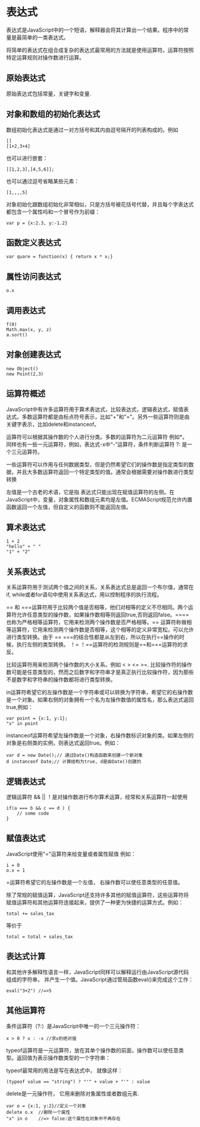 # 表达式

表达式是JavaScript中的一个短语，解释器会将其计算出一个结果。程序中的常量是最简单的一类表达式。

将简单的表达式在组合成复杂的表达式最常用的方法就是使用运算符。运算符按照特定运算规则对操作数进行运算。

## 原始表达式

原始表达式包括常量，关键字和变量.

## 对象和数组的初始化表达式

数组初始化表达式是通过一对方括号和其内由逗号隔开的列表构成的。例如

    []
    [1+2,3+4]
也可以进行嵌套：
 
    [[1,2,3],[4,5,6]];
也可以通过逗号省略某些元素：

    [1,,,,5]
对象初始化跟数组初始化非常相似，只是方括号被花括号代替，并且每个字表达式都包含一个属性吗和一个冒号作为前缀：

    var p = {x:2.3, y:-1.2}

## 函数定义表达式
   
    var quare = function(x) { return x * x;}

## 属性访问表达式
    
    o.x

## 调用表达式

    f(0)
    Math.max(x, y, z)
    a.sort()

## 对象创建表达式

    new Object()
    new Point(2,3)

## 运算符概述

JavaScript中有许多运算符用于算术表达式，比较表达式，逻辑表达式，赋值表达式。多数运算符都是由标点符号表示，比如"+"和"="。另外一些运算符则是由关键字表示，比如delete和instanceof。

运算符可以根据其操作数的个人进行分类。多数的运算符为二元运算符 例如*。 同样也有一些一元运算符，例如，表达式-x中“-”运算符，条件判断运算符 ?: 是一个三元运算符。

一些运算符可以作用与任何数据类型，但是仍然希望它们的操作数是指定类型的数据，并且大多数运算符返回一个特定类型的值。通常会根据需要对操作数进行类型转换

左值是一个古老的术语，它是指 表达式只能出现在赋值运算符的左侧。在JavaScript中，变量，对象属性和数组元素均是左值。ECMAScript规范允许内置函数返回一个左值，但自定义的函数则不能返回左值。

## 算术表达式

    1 + 2
    "hello" + " " 
    "1" + "2"

## 关系表达式

关系运算符用于测试两个值之间的关系，关系表达式总是返回一个布尔值，通常在if, while或者for语句中使用关系表达式，用以控制程序的执行流程。

== 和 ===运算符用于比较两个值是否相等，他们对相等的定义不尽相同。两个运算符允许任意类型的操作数，如果操作数相等则返回true,否则返回false。====也称为严格相等运算符，它用来检测两个操作数是否严格相等。== 运算符称做相等运算符，它用来检测两个操作数是否相等，这个相等的定义非常宽松，可以允许进行类型转换。由于 == ===的结合性都是从左到右，所以在执行==操作的时候，执行左侧的类型转换。 ！= ！==运算符的检测规则是==和===运算符的求反。

比较运算符用来检测两个操作数的大小关系。例如 < > <= >=. 比较操作符的操作数可能是任意类型的，然而之后数字和字符串才是真正执行比较操作符，因为那些不是数字和字符串的操作数都将进行类型转换。

in运算符希望它的左操作数是一个字符串或可以转换为字符串，希望它的右操作数是一个对象。如果右侧的对象拥有一个名为左操作数值的属性名，那么表达式返回true,例如：

    var point = {x:1, y:1};
    "x" in point

instanceof运算符希望左操作数是一个对象，右操作数标识对象的类。如果左侧的对象是右侧类的实例，则表达式返回true。例如：

    var d = new Date();// 通过Date()构造函数来创建一个新对象
    d instanceof Date;// 计算结构为true, d是由Date()创建的

## 逻辑表达式

逻辑运算符 && || ！是对操作数进行布尔算术运算，经常和关系运算符一起使用
    
    if(a === b && c == d ) {
        // some code
    }

## 赋值表达式

JavaScript使用"="运算符来给变量或者属性赋值 例如：

    i = 0
    o.x = 1

=运算符希望它的左操作数是一个左值， 右操作数可以使任意类型的任意值。

除了常规的赋值运算，JavaScript还支持许多其他的赋值运算符，这些运算符将赋值运算符和其他运算符连接起来，提供了一种更为快捷的运算方式。例如：
   
    total += sales_tax

等价于

    total = total + sales_tax

## 表达式计算

和其他许多解释性语言一样，JavaScript同样可以解释运行由JavaScript源代码组成的字符串， 并产生一个值。JavaScript通过管局函数eval()来完成这个工作：

    eval("3+2") //=>5

## 其他运算符

条件运算符（?:）是JavaScript中唯一的一个三元操作符：

    x > 0 ? x : -x //求x的绝对值

typeof运算符是一元运算符，放在其单个操作数的前面，操作数可以使任意类型。返回值为表示操作数类型的一个字符串：

typeof最常用的用法是写在表达式中， 就像这样：

    (typeof value == "string") ? "'" + value + "'" : value

delete是一元操作符， 它用来删除对象属性或者数组元素.

    var o = {x:1, y:2}//定义一个对象
    delete o.x  //删除一个属性
    "x" in o    //=> false:这个属性在对象中不再存在
